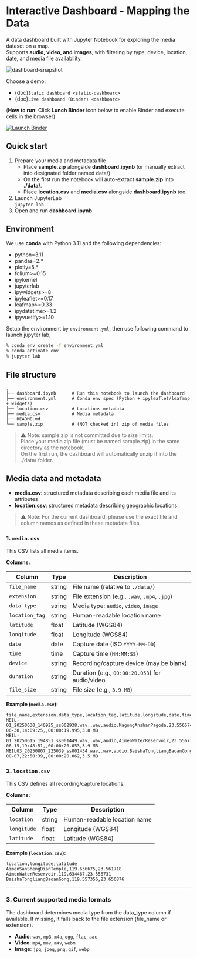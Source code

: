 
# Interactive Dashboard - Mapping the Data

A data dashboard built with Jupyter Notebook for exploring the media dataset on a map.  
Supports **audio, video, and images**, with filtering by type, device, location, date, and media file availability.

![dashboard-snapshot](https://github.com/user-attachments/assets/2400da48-1d3b-49c9-abc2-21f5de04d4c4)

Choose a demo:

- {doc}`Static dashboard <static-dashboard>`
- {doc}`Live dashboard (Binder) <dashboard>`

(**How to run**: Click **Lunch Binder** icon below to enable Binder and execute cells in the browser)

[![Launch Binder](https://mybinder.org/badge_logo.svg)](
https://mybinder.org/v2/gh/harryhow/dashboard-data-rainbow/HEAD?labpath=docs/dashboard.ipynb
)

## Quick start
1.	Prepare your media and metadata file
	- Place **sample.zip** alongside **dashboard.ipynb** (or manually extract into designated folder named data/)
	- On the first run the notebook will auto-extract **sample.zip**  into **./data/**.
    - Place **location.csv** and **media.csv** alongside **dashboard.ipynb** too.
2. Launch JupyterLab  
```jupyter lab```
3. Open and run **dashboard.ipynb**

## Environment

We use **conda** with Python 3.11 and the following dependencies:  
  - python=3.11
  - pandas=2.*
  - plotly=5.*
  - folium>=0.15
  - ipykernel
  - jupyterlab
  - ipywidgets>=8
  - ipyleaflet>=0.17
  - leafmap>=0.33
  - ipydatetime>=1.2
  - ipyvuetify>=1.10

Setup the environment by `environment.yml`, then use following command to launch jupyter lab,

```bash
% conda env create -f environment.yml
% conda activate env
% jupyter lab
```

## File structure
```
.
├── dashboard.ipynb      # Run this notebook to launch the dashboard
├── environment.yml      # Conda env spec (Python + ipyleaflet/leafmap + widgets)
├── location.csv         # Locations metadata
├── media.csv            # Media metadata 
├── README.md
└── sample.zip           # (NOT checked in) zip of media files
```


> ⚠️ Note: sample.zip is not committed due to size limits.  
Place your media zip file (must be named sample.zip) in the same directory as the notebook.  
On the first run, the dashboard will automatically unzip it into the ./data/ folder.



## Media data and metadata
- **media.csv**: structured metadata describing each media file and its attributes  
- **location.csv**: structured metadata describing geographic locations  

> ⚠️ Note: For the current dashboard, please use the exact file and column names as defined in these metadata files. 



### 1. `media.csv`

This CSV lists all media items.

**Columns:**

| Column        | Type   | Description                                           |
|---------------|--------|-------------------------------------------------------|
| `file_name`   | string | File name (relative to `./data/`)                     |
| `extension`   | string | File extension (e.g., `.wav`, `.mp4`, `.jpg`)         |
| `data_type`   | string | Media type: `audio`, `video`, `image`                 |
| `location_tag`| string | Human-readable location name                          |
| `latitude`    | float  | Latitude (WGS84)                                      |
| `longitude`   | float  | Longitude (WGS84)                                     |
| `date`        | date   | Capture date (ISO `YYYY-MM-DD`)                       |
| `time`        | time   | Capture time (`HH:MM:SS`)                             |
| `device`      | string | Recording/capture device (may be blank)               |
| `duration`    | string | Duration (e.g., `00:00:20.053`) for audio/video       |
| `file_size`   | string | File size (e.g., `3.9 MB`)                            |

**Example (`media.csv`):**

```csv
file_name,extension,data_type,location_tag,latitude,longitude,date,time,device,duration,file_size
MEIL-01_20250630_140925_ss002938.wav,.wav,audio,MagongAnshanPagoda,23.556574,119.574373,2025-06-30,14:09:25,,00:00:19.995,3.8 MB
MEIL-01_20250615_194851_ss001449.wav,.wav,audio,AimenWaterReservoir,23.556731,119.634467,2025-06-15,19:48:51,,00:00:20.053,3.9 MB
MEIL03_20250807_225039_ss001454.wav,.wav,audio,BaishaTongliangBaoanGong,23.656876,119.557356,2025-08-07,22:50:39,,00:00:20.062,3.5 MB
```

### 2. `location.csv`

This CSV defines all recording/capture locations.

**Columns:**

| Column     | Type   | Description                          |
|------------|--------|--------------------------------------|
| `location` | string | Human-readable location name          |
| `longitude`| float  | Longitude (WGS84)                    |
| `latitude` | float  | Latitude (WGS84)                     |

**Example (`location.csv`):**

```csv
location,longitude,latitude
AimenSanShengDianTemple,119.636675,23.561718
AimenWaterReservoir,119.634467,23.556731
BaishaTongliangBaoanGong,119.557356,23.656876
```
---


### 3. Current supported media formats

The dashboard determines media type from the data_type column if available.
If missing, it falls back to the file extension (file_name or extension).

- **Audio**: `wav`, `mp3`, `m4a`, `ogg`, `flac`, `aac`  
- **Video**: `mp4`, `mov`, `m4v`, `webm`  
- **Image**: `jpg`, `jpeg`, `png`, `gif`, `webp`  

